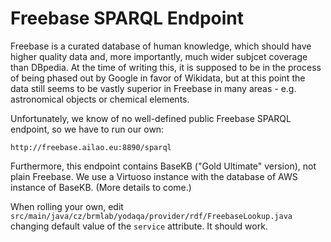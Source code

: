 Freebase SPARQL Endpoint
========================

Freebase is a curated database of human knowledge, which should have
higher quality data and, more importantly, much wider subjcet coverage
than DBpedia.  At the time of writing this, it is supposed to be in the
process of being phased out by Google in favor of Wikidata, but at this
point the data still seems to be vastly superior in Freebase in many
areas - e.g. astronomical objects or chemical elements.

Unfortunately, we know of no well-defined public Freebase SPARQL endpoint,
so we have to run our own:

	http://freebase.ailao.eu:8890/sparql

Furthermore, this endpoint contains BaseKB ("Gold Ultimate" version),
not plain Freebase.  We use a Virtuoso instance with the database of
AWS instance of BaseKB.  (More details to come.)


When rolling your own, edit
``src/main/java/cz/brmlab/yodaqa/provider/rdf/FreebaseLookup.java``
changing default value of the ``service`` attribute.  It should work.
